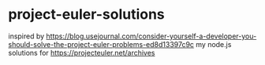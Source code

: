 # project-euler-solutions

inspired by https://blog.usejournal.com/consider-yourself-a-developer-you-should-solve-the-project-euler-problems-ed8d13397c9c
my node.js solutions for https://projecteuler.net/archives
